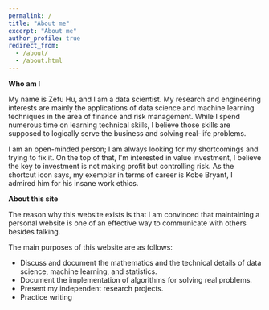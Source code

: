 ```yaml
---
permalink: /
title: "About me"
excerpt: "About me"
author_profile: true
redirect_from:
  - /about/
  - /about.html
---
```


**Who am I**

My name is Zefu Hu, and I am a data scientist. My research and engineering interests are mainly
the applications of data science and machine learning techniques in the area of finance and risk management. While I spend numerous time on learning technical skills, I believe those skills are supposed to logically serve the business and solving real-life problems.

I am an open-minded person; I am always looking for my shortcomings and trying to fix it. On the top of that, I'm interested in value investment, I believe the key to investment is not making profit but controlling risk. As the shortcut icon says, my exemplar in terms of career is Kobe Bryant, I admired him for his insane work ethics.

**About this site**

The reason why this website exists is that I am convinced that maintaining a personal website is one of an effective way to communicate with others besides talking.

The main purposes of this website are as follows:
* Discuss and document the mathematics and the technical details of data science, machine learning, and statistics.
* Document the implementation of algorithms for solving real problems.
* Present my independent research projects.
* Practice writing
